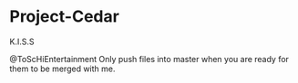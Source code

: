 # Project-Cedar

K.I.S.S

@ToScHiEntertainment Only push files into master when you are ready for them to be merged with me.
